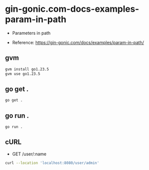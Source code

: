 # gin-gonic.com-docs-examples-param-in-path

- Parameters in path

- Reference: https://gin-gonic.com/docs/examples/param-in-path/

## gvm

```sh
gvm install go1.23.5
gvm use go1.23.5
```

## go get .

```sh
go get .
```

## go run .

```sh
go run .
```

## cURL

- GET /user/:name

```sh
curl --location 'localhost:8080/user/admin'
```
